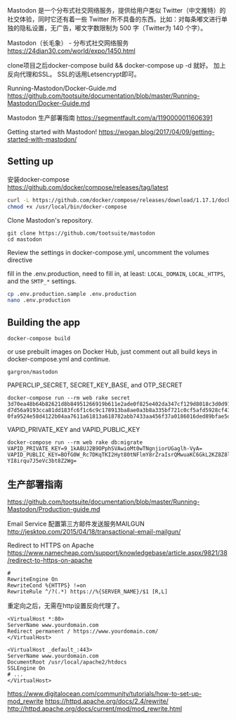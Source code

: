 Mastodon 是一个分布式社交网络服务，提供给用户类似 Twitter（中文推特）的社交体验，同时它还有着一些 Twitter 所不具备的东西。比如：对每条嘟文进行单独的隐私设置，无广告，嘟文字数限制为 500 字（Twitter为 140 个字）。

Mastodon（长毛象） - 分布式社交网络服务 https://24dian30.com/world/expo/1450.html


clone项目之后docker-compose build && docker-compose up -d 就好。
加上反向代理和SSL。 SSL的话用Letsencrypt即可。

Running-Mastodon/Docker-Guide.md https://github.com/tootsuite/documentation/blob/master/Running-Mastodon/Docker-Guide.md 

Mastodon 生产部署指南 https://segmentfault.com/a/1190000011606391

Getting started with Mastodon!
https://wogan.blog/2017/04/09/getting-started-with-mastodon/

## Setting up
安装docker-compose
https://github.com/docker/compose/releases/tag/latest
```sh
curl -L https://github.com/docker/compose/releases/download/1.17.1/docker-compose-`uname -s`-`uname -m` -o /usr/local/bin/docker-compose
chmod +x /usr/local/bin/docker-compose
```

Clone Mastodon's repository.
```
git clone https://github.com/tootsuite/mastodon
cd mastodon
```

Review the settings in docker-compose.yml, uncomment the volumes directive 

fill in the .env.production, need to fill in, at least: `LOCAL_DOMAIN`, `LOCAL_HTTPS`, and the `SMTP_*` settings.
```sh
cp .env.production.sample .env.production
nano .env.production
```

## Building the app
```
docker-compose build
```

or use prebuilt images on Docker Hub, just comment out all build keys in docker-compose.yml and continue.
```
gargron/mastodon
```

PAPERCLIP_SECRET, SECRET_KEY_BASE, and OTP_SECRET
```
docker-compose run --rm web rake secret
3d70ea48b64b82621d8b84951266919b611e2ade0f825e402da347cf129d8018c3d0d9166b1ee65faa353cba1dec606ccb09bca211c6d91a93170d79103f76cd
d7d56a9193cca81dd183fc6f1c6c9c178913ba8ae0a3b8a335bf721c0cf5afd5928cf41cc37d0a84021303d00a20475d2352f2e799e61a3afdb291c37eb2bafe
0fa9524e58d4122b04aa7611a61813a618782abb7433aa456f37a0186016ded89bfae5ddb38399ddb0643821918c0878d7e1cbab846e29007f5156c6566ffef5
```

VAPID_PRIVATE_KEY and VAPID_PUBLIC_KEY
```
docker-compose run --rm web rake db:migrate
VAPID_PRIVATE_KEY=9_1kA8UJ2B9OPphSVAwioMt0wTNgnjiorUGaglh-VyA=
VAPID_PUBLIC_KEY=BOfG0W_Rc7DKqTKI2Hyt80tNFlmY8rZraIsrQMwuaKC6GkL2KZ8Z8l0eUiO8mnVvZ-YI8irqu7J5eVc3bt8Z2Wg=
```

## 生产部署指南
https://github.com/tootsuite/documentation/blob/master/Running-Mastodon/Production-guide.md

Email Service
配置第三方邮件发送服务MAILGUN http://jesktop.com/2015/04/18/transactional-email-mailgun/

Redirect to HTTPS on Apache https://www.namecheap.com/support/knowledgebase/article.aspx/9821/38/redirect-to-https-on-apache
```
# 
RewriteEngine On 
RewriteCond %{HTTPS} !=on 
RewriteRule ^/?(.*) https://%{SERVER_NAME}/$1 [R,L]
```
重定向之后，无需在http设置反向代理了。
```
<VirtualHost *:80> 
ServerName www.yourdomain.com 
Redirect permanent / https://www.yourdomain.com/ 
</VirtualHost>

<VirtualHost _default_:443> 
ServerName www.yourdomain.com 
DocumentRoot /usr/local/apache2/htdocs 
SSLEngine On 
# ... 
</VirtualHost>
```

https://www.digitalocean.com/community/tutorials/how-to-set-up-mod_rewrite
https://httpd.apache.org/docs/2.4/rewrite/
http://httpd.apache.org/docs/current/mod/mod_rewrite.html